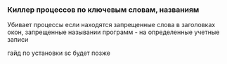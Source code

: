 ### Киллер процессов по ключевым словам, названиям

Убивает процессы если находятся запрещенные слова в заголовках окон,
запрещенные назывании программ - на определенные учетные записи

гайд по установки sc будет позже
